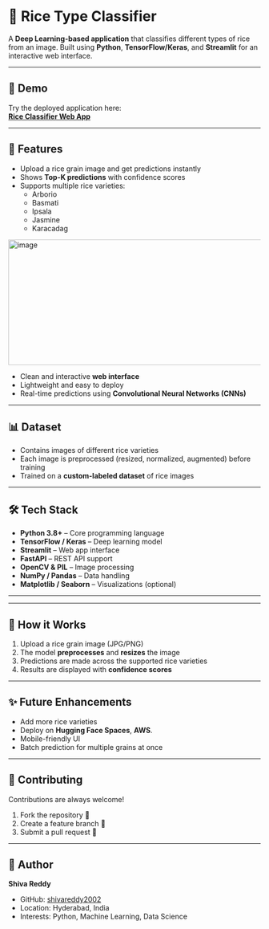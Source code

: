 # 🌾 Rice Type Classifier

A **Deep Learning-based application** that classifies different types of rice from an image. Built using **Python**, **TensorFlow/Keras**, and **Streamlit** for an interactive web interface.

---

## 🚀 Demo

Try the deployed application here:  
[**Rice Classifier Web App**](https://rice-classifier-6wjfpv7nsdjkghzqxt7pl6.streamlit.app/)

---

## 🍚 Features

- Upload a rice grain image and get predictions instantly  
- Shows **Top-K predictions** with confidence scores  
- Supports multiple rice varieties:  
  - Arborio  
  - Basmati  
  - Ipsala  
  - Jasmine  
  - Karacadag
  
<img width="700" height="250" alt="image" src="https://github.com/user-attachments/assets/178f4b91-d4b1-41a9-b45f-243937f88f8f" />

- Clean and interactive **web interface**  
- Lightweight and easy to deploy  
- Real-time predictions using **Convolutional Neural Networks (CNNs)**  

---

## 📊 Dataset

- Contains images of different rice varieties  
- Each image is preprocessed (resized, normalized, augmented) before training  
- Trained on a **custom-labeled dataset** of rice images  

---

## 🛠️ Tech Stack

- **Python 3.8+** – Core programming language  
- **TensorFlow / Keras** – Deep learning model  
- **Streamlit** – Web app interface  
- **FastAPI** – REST API support  
- **OpenCV & PIL** – Image processing  
- **NumPy / Pandas** – Data handling  
- **Matplotlib / Seaborn** – Visualizations (optional)  

---

---

## 🔮 How it Works

1. Upload a rice grain image (JPG/PNG)  
2. The model **preprocesses** and **resizes** the image  
3. Predictions are made across the supported rice varieties  
4. Results are displayed with **confidence scores**  

---

## ✨ Future Enhancements

- Add more rice varieties  
- Deploy on **Hugging Face Spaces**, **AWS**.  
- Mobile-friendly UI  
- Batch prediction for multiple grains at once  

---

## 🤝 Contributing

Contributions are always welcome!  

1. Fork the repository 🍴  
2. Create a feature branch 🌱  
3. Submit a pull request 🚀  

---

## 📌 Author

**Shiva Reddy**  
- GitHub: [shivareddy2002](https://github.com/shivareddy2002)  
- Location: Hyderabad, India  
- Interests: Python, Machine Learning, Data Science  

